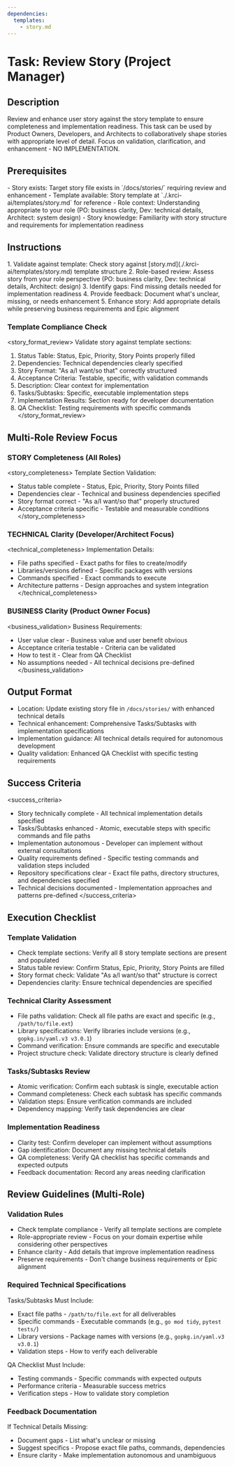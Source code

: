 ```yaml
---
dependencies:
  templates:
    - story.md
---
```


# Task: Review Story (Project Manager)

## Description

Review and enhance user story against the story template to ensure completeness and implementation readiness. This task can be used by Product Owners, Developers, and Architects to collaboratively shape stories with appropriate level of detail. Focus on validation, clarification, and enhancement - NO IMPLEMENTATION.

## Prerequisites

<prerequisites>
- Story exists: Target story file exists in `/docs/stories/` requiring review and enhancement
- Template available: Story template at `./.krci-ai/templates/story.md` for reference
- Role context: Understanding appropriate to your role (PO: business clarity, Dev: technical details, Architect: system design)
- Story knowledge: Familiarity with story structure and requirements for implementation readiness

## Instructions

<instructions>
1. Validate against template: Check story against [story.md](./.krci-ai/templates/story.md) template structure
2. Role-based review: Assess story from your role perspective (PO: business clarity, Dev: technical details, Architect: design)
3. Identify gaps: Find missing details needed for implementation readiness
4. Provide feedback: Document what's unclear, missing, or needs enhancement
5. Enhance story: Add appropriate details while preserving business requirements and Epic alignment
</instructions>

### Template Compliance Check

<story_format_review>
Validate story against template sections:

1. Status Table: Status, Epic, Priority, Story Points properly filled
2. Dependencies: Technical dependencies clearly specified
3. Story Format: "As a/I want/so that" correctly structured
4. Acceptance Criteria: Testable, specific, with validation commands
5. Description: Clear context for implementation
6. Tasks/Subtasks: Specific, executable implementation steps
7. Implementation Results: Section ready for developer documentation
8. QA Checklist: Testing requirements with specific commands
</story_format_review>

## Multi-Role Review Focus

### STORY Completeness (All Roles)

<story_completeness>
Template Section Validation:

- Status table complete - Status, Epic, Priority, Story Points filled
- Dependencies clear - Technical and business dependencies specified
- Story format correct - "As a/I want/so that" properly structured
- Acceptance criteria specific - Testable and measurable conditions
</story_completeness>

### TECHNICAL Clarity (Developer/Architect Focus)

<technical_completeness>
Implementation Details:

- File paths specified - Exact paths for files to create/modify
- Libraries/versions defined - Specific packages with versions
- Commands specified - Exact commands to execute
- Architecture patterns - Design approaches and system integration
</technical_completeness>

### BUSINESS Clarity (Product Owner Focus)

<business_validation>
Business Requirements:

- User value clear - Business value and user benefit obvious
- Acceptance criteria testable - Criteria can be validated
- How to test it - Clear from QA Checklist
- No assumptions needed - All technical decisions pre-defined
</business_validation>

## Output Format

- Location: Update existing story file in `/docs/stories/` with enhanced technical details
- Technical enhancement: Comprehensive Tasks/Subtasks with implementation specifications
- Implementation guidance: All technical details required for autonomous development
- Quality validation: Enhanced QA Checklist with specific testing requirements

## Success Criteria

<success_criteria>
- Story technically complete - All technical implementation details specified
- Tasks/Subtasks enhanced - Atomic, executable steps with specific commands and file paths
- Implementation autonomous - Developer can implement without external consultations
- Quality requirements defined - Specific testing commands and validation steps included
- Repository specifications clear - Exact file paths, directory structures, and dependencies specified
- Technical decisions documented - Implementation approaches and patterns pre-defined
</success_criteria>

## Execution Checklist

### Template Validation

- Check template sections: Verify all 8 story template sections are present and populated
- Status table review: Confirm Status, Epic, Priority, Story Points are filled
- Story format check: Validate "As a/I want/so that" structure is correct
- Dependencies clarity: Ensure technical dependencies are specified

### Technical Clarity Assessment

- File paths validation: Check all file paths are exact and specific (e.g., `/path/to/file.ext`)
- Library specifications: Verify libraries include versions (e.g., `gopkg.in/yaml.v3 v3.0.1`)
- Command verification: Ensure commands are specific and executable
- Project structure check: Validate directory structure is clearly defined

### Tasks/Subtasks Review

- Atomic verification: Confirm each subtask is single, executable action
- Command completeness: Check each subtask has specific commands
- Validation steps: Ensure verification commands are included
- Dependency mapping: Verify task dependencies are clear

### Implementation Readiness

- Clarity test: Confirm developer can implement without assumptions
- Gap identification: Document any missing technical details
- QA completeness: Verify QA checklist has specific commands and expected outputs
- Feedback documentation: Record any areas needing clarification

## Review Guidelines (Multi-Role)

### Validation Rules

- Check template compliance - Verify all template sections are complete
- Role-appropriate review - Focus on your domain expertise while considering other perspectives
- Enhance clarity - Add details that improve implementation readiness
- Preserve requirements - Don't change business requirements or Epic alignment

### Required Technical Specifications

Tasks/Subtasks Must Include:

- Exact file paths - `/path/to/file.ext` for all deliverables
- Specific commands - Executable commands (e.g., `go mod tidy`, `pytest tests/`)
- Library versions - Package names with versions (e.g., `gopkg.in/yaml.v3 v3.0.1`)
- Validation steps - How to verify each deliverable

QA Checklist Must Include:

- Testing commands - Specific commands with expected outputs
- Performance criteria - Measurable success metrics
- Verification steps - How to validate story completion

### Feedback Documentation

If Technical Details Missing:

- Document gaps - List what's unclear or missing
- Suggest specifics - Propose exact file paths, commands, dependencies
- Ensure clarity - Make implementation autonomous and unambiguous
